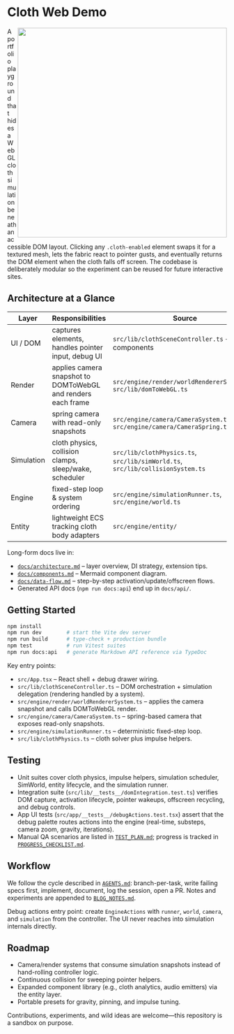 # Cloth Web Demo

<img src="https://github.com/user-attachments/assets/976ff0de-e55b-46d6-990b-bba48cbe741e" width="480" align="right" />

A portfolio playground that hides a WebGL cloth simulation beneath an accessible DOM layout. Clicking any `.cloth-enabled` element swaps it for a textured mesh, lets the fabric react to pointer gusts, and eventually returns the DOM element when the cloth falls off screen. The codebase is deliberately modular so the experiment can be reused for future interactive sites.

## Architecture at a Glance

| Layer | Responsibilities | Source |
| ----- | ---------------- | ------ |
| UI / DOM | captures elements, handles pointer input, debug UI | `src/lib/clothSceneController.ts` + React components |
| Render | applies camera snapshot to DOMToWebGL and renders each frame | `src/engine/render/worldRendererSystem.ts`, `src/lib/domToWebGL.ts` |
| Camera | spring camera with read-only snapshots | `src/engine/camera/CameraSystem.ts`, `src/engine/camera/CameraSpring.ts` |
| Simulation | cloth physics, collision clamps, sleep/wake, scheduler | `src/lib/clothPhysics.ts`, `src/lib/simWorld.ts`, `src/lib/collisionSystem.ts` |
| Engine | fixed-step loop & system ordering | `src/engine/simulationRunner.ts`, `src/engine/world.ts` |
| Entity | lightweight ECS tracking cloth body adapters | `src/engine/entity/` |

Long-form docs live in:

- [`docs/architecture.md`](docs/architecture.md) – layer overview, DI strategy, extension tips.
- [`docs/components.md`](docs/components.md) – Mermaid component diagram.
- [`docs/data-flow.md`](docs/data-flow.md) – step-by-step activation/update/offscreen flows.
- Generated API docs (`npm run docs:api`) end up in `docs/api/`.

## Getting Started

```bash
npm install
npm run dev        # start the Vite dev server
npm run build      # type-check + production bundle
npm test           # run Vitest suites
npm run docs:api   # generate Markdown API reference via TypeDoc
```

Key entry points:

- `src/App.tsx` – React shell + debug drawer wiring.
- `src/lib/clothSceneController.ts` – DOM orchestration + simulation delegation (rendering handled by a system).
- `src/engine/render/worldRendererSystem.ts` – applies the camera snapshot and calls DOMToWebGL render.
- `src/engine/camera/CameraSystem.ts` – spring-based camera that exposes read-only snapshots.
- `src/engine/simulationRunner.ts` – deterministic fixed-step loop.
- `src/lib/clothPhysics.ts` – cloth solver plus impulse helpers.

## Testing

- Unit suites cover cloth physics, impulse helpers, simulation scheduler, SimWorld, entity lifecycle, and the simulation runner.
- Integration suite (`src/lib/__tests__/domIntegration.test.ts`) verifies DOM capture, activation lifecycle, pointer wakeups, offscreen recycling, and debug controls.
- App UI tests (`src/app/__tests__/debugActions.test.tsx`) assert that the debug palette routes actions into the engine (real-time, substeps, camera zoom, gravity, iterations).
- Manual QA scenarios are listed in [`TEST_PLAN.md`](TEST_PLAN.md); progress is tracked in [`PROGRESS_CHECKLIST.md`](PROGRESS_CHECKLIST.md).

## Workflow

We follow the cycle described in [`AGENTS.md`](AGENTS.md): branch-per-task, write failing specs first, implement, document, log the session, open a PR. Notes and experiments are appended to [`BLOG_NOTES.md`](BLOG_NOTES.md).

Debug actions entry point: create `EngineActions` with `runner`, `world`, `camera`, and `simulation` from the controller. The UI never reaches into simulation internals directly.

## Roadmap

- Camera/render systems that consume simulation snapshots instead of hand-rolling controller logic.
- Continuous collision for sweeping pointer helpers.
- Expanded component library (e.g., cloth analytics, audio emitters) via the entity layer.
- Portable presets for gravity, pinning, and impulse tuning.

Contributions, experiments, and wild ideas are welcome—this repository is a sandbox on purpose.
